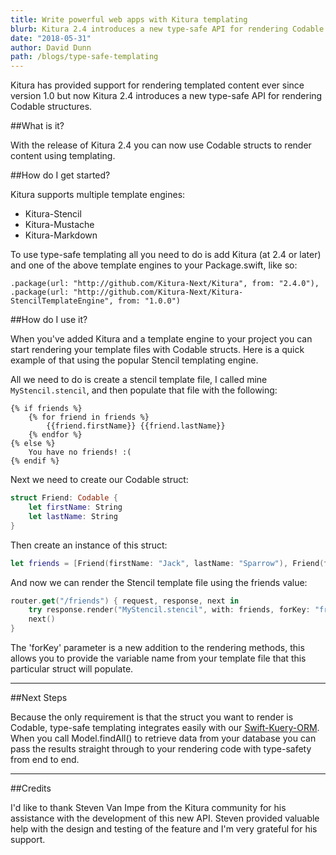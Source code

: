 ```yaml
---
title: Write powerful web apps with Kitura templating
blurb: Kitura 2.4 introduces a new type-safe API for rendering Codable structures
date: "2018-05-31"
author: David Dunn
path: /blogs/type-safe-templating
---
```


Kitura has provided support for rendering templated content ever since version 1.0 but now Kitura 2.4 introduces a new type-safe API for rendering Codable structures.

##What is it?

With the release of Kitura 2.4 you can now use Codable structs to render content using templating.

##How do I get started?

Kitura supports multiple template engines:

- Kitura-Stencil
- Kitura-Mustache
- Kitura-Markdown

To use type-safe templating all you need to do is add Kitura (at 2.4 or later) and one of the above template engines to your Package.swift, like so:

```
.package(url: "http://github.com/Kitura-Next/Kitura", from: "2.4.0"),
.package(url: "http://github.com/Kitura-Next/Kitura-StencilTemplateEngine", from: "1.0.0")
```

##How do I use it?

When you've added Kitura and a template engine to your project you can start rendering your template files with Codable structs. Here is a quick example of that using the popular Stencil templating engine.

All we need to do is create a stencil template file, I called mine `MyStencil.stencil`, and then populate that file with the following:

```
{% if friends %}
    {% for friend in friends %}
        {{friend.firstName}} {{friend.lastName}}
    {% endfor %}
{% else %}
    You have no friends! :(
{% endif %}
```

Next we need to create our Codable struct:

```swift
struct Friend: Codable {
    let firstName: String
    let lastName: String
}
```

Then create an instance of this struct:

```swift
let friends = [Friend(firstName: "Jack", lastName: "Sparrow"), Friend(firstName: "Captain", lastName: "America")]
```

And now we can render the Stencil template file using the friends value:

```swift
router.get("/friends") { request, response, next in
    try response.render("MyStencil.stencil", with: friends, forKey: "friends")
    next()
}
```

The 'forKey' parameter is a new addition to the rendering methods, this allows you to provide the variable name from your template file that this particular struct will populate.

---

##Next Steps

Because the only requirement is that the struct you want to render is Codable, type-safe templating integrates easily with our [Swift-Kuery-ORM](https://github.com/Kitura-Next/Swift-Kuery-ORM). When you call Model.findAll() to retrieve data from your database you can pass the results straight through to your rendering code with type-safety from end to end.

---

##Credits

I'd like to thank Steven Van Impe from the Kitura community for his assistance with the development of this new API. Steven provided valuable help with the design and testing of the feature and I'm very grateful for his support.
